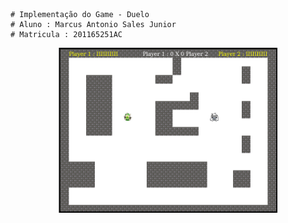 ```

# Implementação do Game - Duelo
# Aluno : Marcus Antonio Sales Junior
# Matricula : 201165251AC

```
<p align="center">
  <img src="tela.png" width="350"/>
</p>


